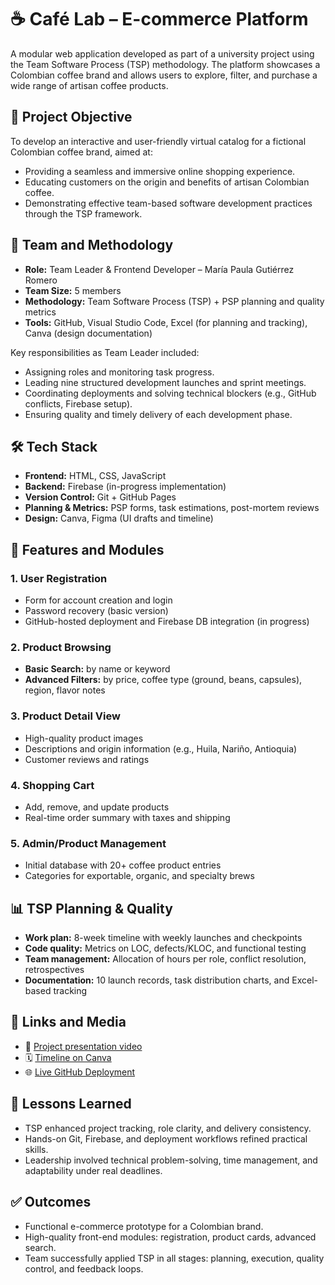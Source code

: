 # ☕ Café Lab – E-commerce Platform

A modular web application developed as part of a university project using the Team Software Process (TSP) methodology. The platform showcases a Colombian coffee brand and allows users to explore, filter, and purchase a wide range of artisan coffee products.

## 🎯 Project Objective

To develop an interactive and user-friendly virtual catalog for a fictional Colombian coffee brand, aimed at:

- Providing a seamless and immersive online shopping experience.
- Educating customers on the origin and benefits of artisan Colombian coffee.
- Demonstrating effective team-based software development practices through the TSP framework.

## 👥 Team and Methodology

- **Role:** Team Leader & Frontend Developer – María Paula Gutiérrez Romero  
- **Team Size:** 5 members  
- **Methodology:** Team Software Process (TSP) + PSP planning and quality metrics  
- **Tools:** GitHub, Visual Studio Code, Excel (for planning and tracking), Canva (design documentation)

Key responsibilities as Team Leader included:
- Assigning roles and monitoring task progress.
- Leading nine structured development launches and sprint meetings.
- Coordinating deployments and solving technical blockers (e.g., GitHub conflicts, Firebase setup).
- Ensuring quality and timely delivery of each development phase.

## 🛠️ Tech Stack

- **Frontend:** HTML, CSS, JavaScript  
- **Backend:** Firebase (in-progress implementation)  
- **Version Control:** Git + GitHub Pages  
- **Planning & Metrics:** PSP forms, task estimations, post-mortem reviews  
- **Design:** Canva, Figma (UI drafts and timeline)

## 🧩 Features and Modules

### 1. User Registration
- Form for account creation and login
- Password recovery (basic version)
- GitHub-hosted deployment and Firebase DB integration (in progress)

### 2. Product Browsing
- **Basic Search:** by name or keyword
- **Advanced Filters:** by price, coffee type (ground, beans, capsules), region, flavor notes

### 3. Product Detail View
- High-quality product images
- Descriptions and origin information (e.g., Huila, Nariño, Antioquia)
- Customer reviews and ratings

### 4. Shopping Cart
- Add, remove, and update products
- Real-time order summary with taxes and shipping

### 5. Admin/Product Management
- Initial database with 20+ coffee product entries
- Categories for exportable, organic, and specialty brews

## 📊 TSP Planning & Quality

- **Work plan:** 8-week timeline with weekly launches and checkpoints
- **Code quality:** Metrics on LOC, defects/KLOC, and functional testing
- **Team management:** Allocation of hours per role, conflict resolution, retrospectives
- **Documentation:** 10 launch records, task distribution charts, and Excel-based tracking

## 📌 Links and Media

- 🎥 [Project presentation video](https://youtu.be/tH_xpYIf-EA?si=USCDVkHgdnJQ1TNN)  
- 🗓️ [Timeline on Canva](https://www.canva.com/design/DAGYAcyICMw/uyV06lI8B7vdjzoyuFn8YA/view?utm_content=DAGYAcyICMw&utm_campaign=designshare&utm_medium=link&utm_source=editor)  
- 🌐 [Live GitHub Deployment](https://mapuinblue.github.io/Cafe-lab-Project/)  

## 🧠 Lessons Learned

- TSP enhanced project tracking, role clarity, and delivery consistency.
- Hands-on Git, Firebase, and deployment workflows refined practical skills.
- Leadership involved technical problem-solving, time management, and adaptability under real deadlines.

## ✅ Outcomes

- Functional e-commerce prototype for a Colombian brand.
- High-quality front-end modules: registration, product cards, advanced search.
- Team successfully applied TSP in all stages: planning, execution, quality control, and feedback loops.

